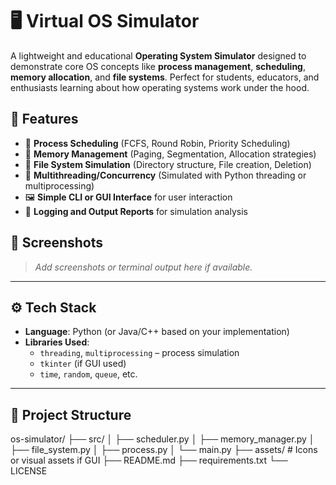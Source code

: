 # 🖥️ Virtual OS Simulator

A lightweight and educational **Operating System Simulator** designed to demonstrate core OS concepts like **process management**, **scheduling**, **memory allocation**, and **file systems**. Perfect for students, educators, and enthusiasts learning about how operating systems work under the hood.

## 🚀 Features

- 🔄 **Process Scheduling** (FCFS, Round Robin, Priority Scheduling)
- 🧠 **Memory Management** (Paging, Segmentation, Allocation strategies)
- 📁 **File System Simulation** (Directory structure, File creation, Deletion)
- 🧵 **Multithreading/Concurrency** (Simulated with Python threading or multiprocessing)
- 🖼️ **Simple CLI or GUI Interface** for user interaction
- 📝 **Logging and Output Reports** for simulation analysis

## 📸 Screenshots

> _Add screenshots or terminal output here if available._

---

## ⚙️ Tech Stack

- **Language**: Python (or Java/C++ based on your implementation)
- **Libraries Used**:
  - `threading`, `multiprocessing` – process simulation
  - `tkinter` (if GUI used)
  - `time`, `random`, `queue`, etc.

---

## 📂 Project Structure
os-simulator/
├── src/
│ ├── scheduler.py
│ ├── memory_manager.py
│ ├── file_system.py
│ ├── process.py
│ └── main.py
├── assets/ # Icons or visual assets if GUI
├── README.md
├── requirements.txt
└── LICENSE

